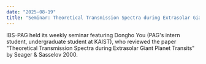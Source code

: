 ```yaml
---
date: "2025-08-19"
title: "Seminar: Theoretical Transmission Spectra during Extrasolar Giant Planet Transits"
---
```




IBS-PAG held its weekly seminar featuring
Dongho You (PAG's intern student, undergraduate student at KAIST),
who reviewed the paper
"Theoretical Transmission Spectra during Extrasolar Giant Planet Transits" 
by Seager & Sasselov 2000.
